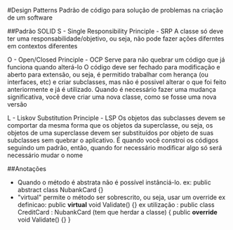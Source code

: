#Design Patterns 
 Padrão de código para solução de problemas na criação de um software

##Padrão SOLID
 S - Single Responsibility Principle - SRP
	A classe só deve ter uma responsabilidade/objetivo, ou seja, não pode fazer ações diferntes em contextos diferentes

 O - Open/Closed Principle - OCP
	Serve para não quebrar um código que já funciona quando alterá-lo
	O código deve ser fechado para modificação e aberto para extensão, ou seja, é permitido trabalhar com herança (ou interfaces, etc) e criar subclasses, mas não é possivel alterar 
	o que foi feito anteriormente e já é utilizado.
	Quando é necessário fazer uma mudança significativa, você deve criar uma nova classe, como se fosse uma nova versão

 L - Liskov Substitution Principle - LSP
	Os objetos das subclasses devem se comportar da mesma forma que os objetos da superclasse, ou seja, os objetos de uma superclasse devem ser substituídos por objeto de suas 
	subclasses sem quebrar o aplicativo.
	É quando você constroi os códigos seguindo um padrão, então, quando for necessário modificar algo só será necessário mudar o nome

##Anotações
 * Quando o método é abstrata não é possível instânciá-lo.
	ex: public abstract class NubankCard {}
 * "virtual" permite o método ser sobrescrito, ou seja, usar um override 
    ex definicao: public **virtual** void Validate() {}
	ex utilização :  public class CreditCard : NubankCard (tem que herdar a classe)
						{
							public **override** void Validate()
							{}
						}
